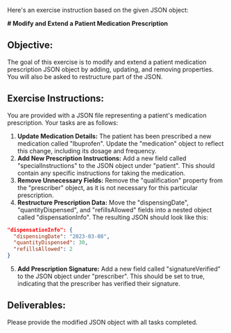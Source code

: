 Here's an exercise instruction based on the given JSON object:

**# Modify and Extend a Patient Medication Prescription**

## **Objective:**
The goal of this exercise is to modify and extend a patient medication prescription JSON object by adding, updating, and removing properties. You will also be asked to restructure part of the JSON.

## **Exercise Instructions:**

You are provided with a JSON file representing a patient's medication prescription.
Your tasks are as follows:

1. **Update Medication Details:** The patient has been prescribed a new medication called "Ibuprofen". Update the "medication" object to reflect this change, including its dosage and frequency.
2. **Add New Prescription Instructions:** Add a new field called "specialInstructions" to the JSON object under "patient". This should contain any specific instructions for taking the medication.
3. **Remove Unnecessary Fields:** Remove the "qualification" property from the "prescriber" object, as it is not necessary for this particular prescription.
4. **Restructure Prescription Data:** Move the "dispensingDate", "quantityDispensed", and "refillsAllowed" fields into a nested object called "dispensationInfo". The resulting JSON should look like this:
```json
"dispensationInfo": {
  "dispensingDate": "2023-03-08",
  "quantityDispensed": 30,
  "refillsAllowed": 2
}
```
5. **Add Prescription Signature:** Add a new field called "signatureVerified" to the JSON object under "prescriber". This should be set to true, indicating that the prescriber has verified their signature.

## **Deliverables:**
Please provide the modified JSON object with all tasks completed.